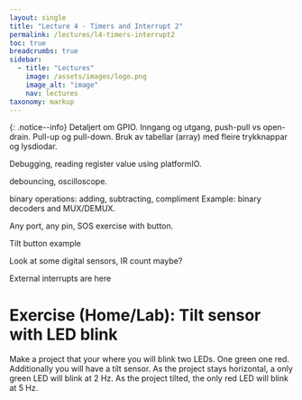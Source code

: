 ```yaml
---
layout: single
title: "Lecture 4 - Timers and Interrupt 2"
permalink: /lectures/l4-timers-interrupt2
toc: true
breadcrumbs: true
sidebar:
  - title: "Lectures"
    image: /assets/images/logo.png
    image_alt: "image"
    nav: lectures
taxonomy: markup
---
```


{: .notice--info}
Detaljert om GPIO. Inngang og utgang, push-pull vs open-drain. Pull-up og pull-down. Bruk av tabellar (array) med fleire trykknappar og lysdiodar.


Debugging, reading register value using platformIO.

debouncing, oscilloscope.

binary operations: adding, subtracting, compliment
Example: binary decoders and MUX/DEMUX.


Any port, any pin, SOS exercise with button.

Tilt button example

Look at some digital sensors, IR count maybe?

External interrupts are here

# Exercise (Home/Lab): Tilt sensor with LED blink
Make a project that your where you will blink two LEDs. One green one red. Additionally you will have a tilt sensor. As the project stays horizontal, a only green LED will blink at 2 Hz. As the project tilted, the only red LED will blink at 5 Hz.